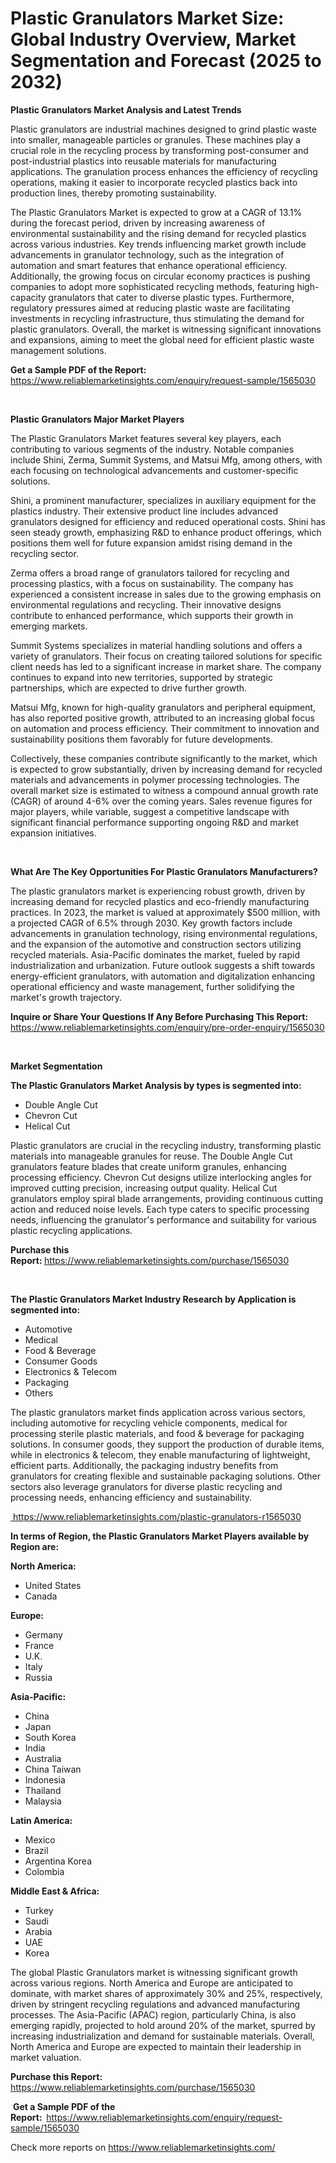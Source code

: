 <p><h1>Plastic Granulators Market Size: Global Industry Overview, Market Segmentation and Forecast (2025 to 2032)</h1></p><p><strong>Plastic Granulators Market Analysis and Latest Trends</strong></p>
<p><p>Plastic granulators are industrial machines designed to grind plastic waste into smaller, manageable particles or granules. These machines play a crucial role in the recycling process by transforming post-consumer and post-industrial plastics into reusable materials for manufacturing applications. The granulation process enhances the efficiency of recycling operations, making it easier to incorporate recycled plastics back into production lines, thereby promoting sustainability.</p><p>The Plastic Granulators Market is expected to grow at a CAGR of 13.1% during the forecast period, driven by increasing awareness of environmental sustainability and the rising demand for recycled plastics across various industries. Key trends influencing market growth include advancements in granulator technology, such as the integration of automation and smart features that enhance operational efficiency. Additionally, the growing focus on circular economy practices is pushing companies to adopt more sophisticated recycling methods, featuring high-capacity granulators that cater to diverse plastic types. Furthermore, regulatory pressures aimed at reducing plastic waste are facilitating investments in recycling infrastructure, thus stimulating the demand for plastic granulators. Overall, the market is witnessing significant innovations and expansions, aiming to meet the global need for efficient plastic waste management solutions.</p></p>
<p><strong>Get a Sample PDF of the Report:&nbsp;</strong> <a href="https://www.reliablemarketinsights.com/enquiry/request-sample/1565030?utm_campaign=3286&utm_medium=2&utm_source=Github&utm_content=ia&utm_term=11042025&utm_id=plastic-granulators">https://www.reliablemarketinsights.com/enquiry/request-sample/1565030</a></p>
<p>&nbsp;</p>
<p><strong>Plastic Granulators Major Market Players</strong></p>
<p><p>The Plastic Granulators Market features several key players, each contributing to various segments of the industry. Notable companies include Shini, Zerma, Summit Systems, and Matsui Mfg, among others, with each focusing on technological advancements and customer-specific solutions.</p><p>Shini, a prominent manufacturer, specializes in auxiliary equipment for the plastics industry. Their extensive product line includes advanced granulators designed for efficiency and reduced operational costs. Shini has seen steady growth, emphasizing R&D to enhance product offerings, which positions them well for future expansion amidst rising demand in the recycling sector.</p><p>Zerma offers a broad range of granulators tailored for recycling and processing plastics, with a focus on sustainability. The company has experienced a consistent increase in sales due to the growing emphasis on environmental regulations and recycling. Their innovative designs contribute to enhanced performance, which supports their growth in emerging markets.</p><p>Summit Systems specializes in material handling solutions and offers a variety of granulators. Their focus on creating tailored solutions for specific client needs has led to a significant increase in market share. The company continues to expand into new territories, supported by strategic partnerships, which are expected to drive further growth.</p><p>Matsui Mfg, known for high-quality granulators and peripheral equipment, has also reported positive growth, attributed to an increasing global focus on automation and process efficiency. Their commitment to innovation and sustainability positions them favorably for future developments.</p><p>Collectively, these companies contribute significantly to the market, which is expected to grow substantially, driven by increasing demand for recycled materials and advancements in polymer processing technologies. The overall market size is estimated to witness a compound annual growth rate (CAGR) of around 4-6% over the coming years. Sales revenue figures for major players, while variable, suggest a competitive landscape with significant financial performance supporting ongoing R&D and market expansion initiatives.</p></p>
<p>&nbsp;</p>
<p><strong>What Are The Key Opportunities For Plastic Granulators Manufacturers?</strong></p>
<p><p>The plastic granulators market is experiencing robust growth, driven by increasing demand for recycled plastics and eco-friendly manufacturing practices. In 2023, the market is valued at approximately $500 million, with a projected CAGR of 6.5% through 2030. Key growth factors include advancements in granulation technology, rising environmental regulations, and the expansion of the automotive and construction sectors utilizing recycled materials. Asia-Pacific dominates the market, fueled by rapid industrialization and urbanization. Future outlook suggests a shift towards energy-efficient granulators, with automation and digitalization enhancing operational efficiency and waste management, further solidifying the market's growth trajectory.</p></p>
<p><strong>Inquire or Share Your Questions If Any Before Purchasing This Report:</strong> <a href="https://www.reliablemarketinsights.com/enquiry/pre-order-enquiry/1565030?utm_campaign=3286&utm_medium=2&utm_source=Github&utm_content=ia&utm_term=11042025&utm_id=plastic-granulators">https://www.reliablemarketinsights.com/enquiry/pre-order-enquiry/1565030</a></p>
<p>&nbsp;</p>
<p><strong>Market Segmentation</strong></p>
<p><strong>The Plastic Granulators Market Analysis by types is segmented into:</strong></p>
<p><ul><li>Double Angle Cut</li><li>Chevron Cut</li><li>Helical Cut</li></ul></p>
<p><p>Plastic granulators are crucial in the recycling industry, transforming plastic materials into manageable granules for reuse. The Double Angle Cut granulators feature blades that create uniform granules, enhancing processing efficiency. Chevron Cut designs utilize interlocking angles for improved cutting precision, increasing output quality. Helical Cut granulators employ spiral blade arrangements, providing continuous cutting action and reduced noise levels. Each type caters to specific processing needs, influencing the granulator's performance and suitability for various plastic recycling applications.</p></p>
<p><strong>Purchase this Report:&nbsp;</strong><a href="https://www.reliablemarketinsights.com/purchase/1565030?utm_campaign=3286&utm_medium=2&utm_source=Github&utm_content=ia&utm_term=11042025&utm_id=plastic-granulators">https://www.reliablemarketinsights.com/purchase/1565030</a></p>
<p>&nbsp;</p>
<p><strong>The Plastic Granulators Market Industry Research by Application is segmented into:</strong></p>
<p><ul><li>Automotive</li><li>Medical</li><li>Food & Beverage</li><li>Consumer Goods</li><li>Electronics & Telecom</li><li>Packaging</li><li>Others</li></ul></p>
<p><p>The plastic granulators market finds application across various sectors, including automotive for recycling vehicle components, medical for processing sterile plastic materials, and food & beverage for packaging solutions. In consumer goods, they support the production of durable items, while in electronics & telecom, they enable manufacturing of lightweight, efficient parts. Additionally, the packaging industry benefits from granulators for creating flexible and sustainable packaging solutions. Other sectors also leverage granulators for diverse plastic recycling and processing needs, enhancing efficiency and sustainability.</p></p>
<p><a href="https://www.reliablemarketinsights.com/plastic-granulators-r1565030?utm_campaign=3286&utm_medium=2&utm_source=Github&utm_content=ia&utm_term=11042025&utm_id=plastic-granulators">&nbsp;https://www.reliablemarketinsights.com/plastic-granulators-r1565030</a></p>
<p><strong>In terms of Region, the Plastic Granulators Market Players available by Region are:</strong></p>
<p>
    <p> <strong> North America: </strong>
        <ul>
            <li>United States</li>
            <li>Canada</li>
        </ul>
        </p> 
    <p> <strong> Europe: </strong>
        <ul>
            <li>Germany</li>
            <li>France</li>
            <li>U.K.</li>
            <li>Italy</li>
            <li>Russia</li>
        </ul>
        </p> 
    <p> <strong> Asia-Pacific: </strong>
        <ul>
            <li>China</li>
            <li>Japan</li>
            <li>South Korea</li>
            <li>India</li>
            <li>Australia</li>
            <li>China Taiwan</li>
            <li>Indonesia</li>
            <li>Thailand</li>
            <li>Malaysia</li>
        </ul>
        </p> 
    <p> <strong> Latin America: </strong>
        <ul>
            <li>Mexico</li>
            <li>Brazil</li>
            <li>Argentina Korea</li>
            <li>Colombia</li>
        </ul>
        </p> 
    <p> <strong> Middle East & Africa: </strong>
        <ul>
            <li>Turkey</li>
            <li>Saudi</li>
            <li>Arabia</li>
            <li>UAE</li>
            <li>Korea</li>
        </ul>
    </p>
    </p>
<p><p>The global Plastic Granulators market is witnessing significant growth across various regions. North America and Europe are anticipated to dominate, with market shares of approximately 30% and 25%, respectively, driven by stringent recycling regulations and advanced manufacturing processes. The Asia-Pacific (APAC) region, particularly China, is also emerging rapidly, projected to hold around 20% of the market, spurred by increasing industrialization and demand for sustainable materials. Overall, North America and Europe are expected to maintain their leadership in market valuation.</p></p>
<p><strong>Purchase this Report: </strong><a href="https://www.reliablemarketinsights.com/purchase/1565030?utm_campaign=3286&utm_medium=2&utm_source=Github&utm_content=ia&utm_term=11042025&utm_id=plastic-granulators">https://www.reliablemarketinsights.com/purchase/1565030</a></p>
<p>&nbsp;<strong>Get a Sample PDF of the Report:&nbsp;&nbsp;</strong><a href="https://www.reliablemarketinsights.com/enquiry/request-sample/1565030?utm_campaign=3286&utm_medium=2&utm_source=Github&utm_content=ia&utm_term=11042025&utm_id=plastic-granulators">https://www.reliablemarketinsights.com/enquiry/request-sample/1565030</a></p>
<p><strong></strong></p>
<p>Check more reports on <a href="https://www.reliablemarketinsights.com/?utm_campaign=3286&utm_medium=2&utm_source=Github&utm_content=ia&utm_term=11042025&utm_id=plastic-granulators">https://www.reliablemarketinsights.com/</a></p>